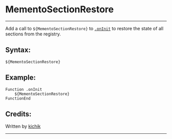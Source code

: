 # MementoSectionRestore

---

Add a call to `${MementoSectionRestore}` to [`.onInit`][1] to restore the state of all sections from the registry.

## Syntax:

    ${MementoSectionRestore}

## Example:

	Function .onInit
		${MementoSectionRestore}
	FunctionEnd

## Credits:

Written by [kichik][2]

---

[1]: ../../Callbacks/.onInit.md
[2]: http://nsis.sourceforge.net/User:Kichik